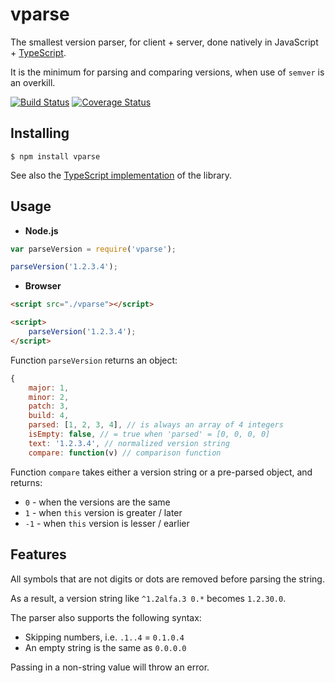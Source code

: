 # vparse

The smallest version parser, for client + server, done natively in JavaScript + [TypeScript].

It is the minimum for parsing and comparing versions, when use of `semver` is an overkill.

[![Build Status](https://travis-ci.org/vitaly-t/vparse.svg?branch=master)](https://travis-ci.org/vitaly-t/vparse)
[![Coverage Status](https://coveralls.io/repos/vitaly-t/vparse/badge.svg?branch=master)](https://coveralls.io/r/vitaly-t/vparse?branch=master)

## Installing

```
$ npm install vparse
```

See also the [TypeScript implementation] of the library.

## Usage

* **Node.js**

```js
var parseVersion = require('vparse');

parseVersion('1.2.3.4');
```

* **Browser**

```html
<script src="./vparse"></script>

<script>
    parseVersion('1.2.3.4');
</script>
```

Function `parseVersion` returns an object:

```js
{
    major: 1,
    minor: 2,
    patch: 3,
    build: 4,
    parsed: [1, 2, 3, 4], // is always an array of 4 integers
    isEmpty: false, // = true when 'parsed' = [0, 0, 0, 0]    
    text: '1.2.3.4', // normalized version string
    compare: function(v) // comparison function
```

Function `compare` takes either a version string or a pre-parsed object, and returns:

 - `0` - when the versions are the same
 - `1` - when `this` version is greater / later
 - `-1` - when `this` version is lesser / earlier

## Features

All symbols that are not digits or dots are removed before parsing the string. 

As a result, a version string like `^1.2alfa.3 0.*` becomes `1.2.30.0`.

The parser also supports the following syntax:

* Skipping numbers, i.e. `.1..4` = `0.1.0.4`
* An empty string is the same as `0.0.0.0`

Passing in a non-string value will throw an error.

[TypeScript]:./ts
[TypeScript implementation]:./ts
